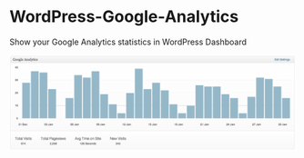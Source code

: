 WordPress-Google-Analytics
==========================

Show your Google Analytics statistics in WordPress Dashboard

![Alt text](/screenshot.png "WordPress Stats Dashboard")
